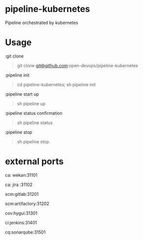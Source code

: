 # pipeline-kubernetes
Pipeline orchestrated by kubernetes

# Usage
:git clone
>git clone git@github.com:open-devops/pipeline-kubernetes

:pipeline init
>cd pipeline-kubernetes; sh pipeline init

:pipeline start up
>sh pipeline up

:pipeline status confirmation
>sh pipeline status

:pipeline stop
>sh pipeline stop

# external ports
ca: wekan:31101

ca: jira :31102

scm:gitlab:31201

scm:artifactory:31202

cov:hygui:31301

ci:jenkins:31401

cq:sonarqube:31501
